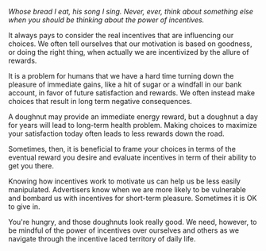_Whose bread I eat, his song I sing._
*Never, ever, think about something else when you should be thinking about the power of incentives.*


It always pays to consider the real incentives that are influencing our choices. We often tell ourselves that our motivation is based on goodness, or doing the right thing, when actually we are incentivized by the allure of rewards.
 
It is a problem for humans that we have a hard time turning down the pleasure of immediate gains, like a hit of sugar or a windfall in our bank account, in favor of future satisfaction and rewards. We often instead make choices that result in long term negative consequences. 
 
A doughnut may provide an immediate energy reward, but a doughnut a day for years will lead to long-term health problem. Making choices to maximize your satisfaction today often leads to less rewards down the road. 

Sometimes, then, it is beneficial to frame your choices in terms of the eventual reward you desire and evaluate incentives in term of their ability to get you there.

Knowing how incentives work to motivate us can help us be less easily manipulated. Advertisers know when we are more likely to be vulnerable and bombard us with incentives for short-term pleasure. Sometimes it is OK to give in. 

You're hungry, and those doughnuts look really good. We need, however, to be mindful of the power of incentives over ourselves and others as we navigate through the incentive laced territory of daily life. 
